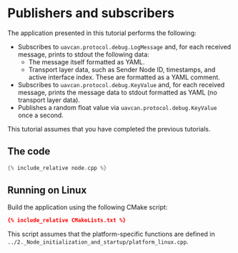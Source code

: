 ---
---

# Publishers and subscribers

The application presented in this tutorial performs the following:

* Subscribes to `uavcan.protocol.debug.LogMessage` and, for each received message, prints to stdout the following data:
  * The message itself formatted as YAML.
  * Transport layer data, such as Sender Node ID, timestamps, and active interface index.
These are formatted as a YAML comment.
* Subscribes to `uavcan.protocol.debug.KeyValue` and, for each received message,
prints the message data to stdout formatted as YAML (no transport layer data).
* Publishes a random float value via `uavcan.protocol.debug.KeyValue` once a second.

This tutorial assumes that you have completed the previous tutorials.

## The code

```c++
{% include_relative node.cpp %}
```

## Running on Linux

Build the application using the following CMake script:

```cmake
{% include_relative CMakeLists.txt %}
```

This script assumes that the platform-specific functions are defined in
`../2._Node_initialization_and_startup/platform_linux.cpp`.
